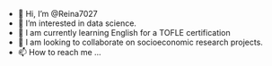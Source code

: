 - 👋 Hi, I’m @Reina7027
- 👀 I’m interested in data science.
- 🌱 I am currently learning English for a TOFLE certification
- 💞️ I am looking to collaborate on socioeconomic research projects.
- 📫 How to reach me ...

<!---
Reina7027/Reina7027 is a ✨ special ✨ repository because its `README.md` (this file) appears on your GitHub profile.
You can click the Preview link to take a look at your changes.
--->
